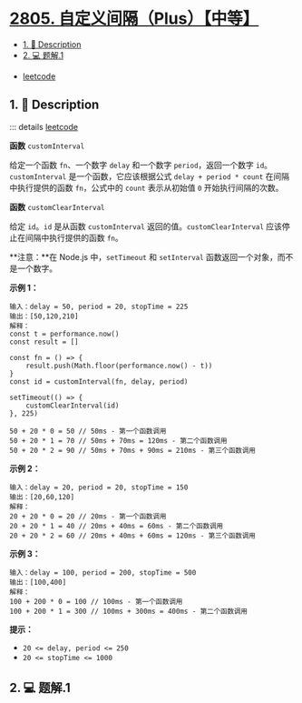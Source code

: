 # [2805. 自定义间隔（Plus）【中等】](https://github.com/Tdahuyou/leetcode/tree/main/2805.%20%E8%87%AA%E5%AE%9A%E4%B9%89%E9%97%B4%E9%9A%94%EF%BC%88Plus%EF%BC%89%E3%80%90%E4%B8%AD%E7%AD%89%E3%80%91)

<!-- region:toc -->
- [1. 📝 Description](#1--description)
- [2. 💻 题解.1](#2--题解1)
<!-- endregion:toc -->
- [leetcode](https://leetcode.cn/problems/custom-interval)


## 1. 📝 Description

::: details [leetcode](https://leetcode.cn)

**函数** `customInterval`

给定一个函数 `fn`、一个数字 `delay` 和一个数字 `period`，返回一个数字 `id`。`customInterval` 是一个函数，它应该根据公式 `delay + period * count` 在间隔中执行提供的函数 `fn`，公式中的 `count` 表示从初始值 `0` 开始执行间隔的次数。

**函数** `customClearInterval`

给定 `id`。`id` 是从函数 `customInterval` 返回的值。`customClearInterval` 应该停止在间隔中执行提供的函数 `fn`。

**注意：**在 Node.js 中，`setTimeout` 和 `setInterval` 函数返回一个对象，而不是一个数字。

**示例 1：**
```
输入：delay = 50, period = 20, stopTime = 225
输出：[50,120,210]
解释：
const t = performance.now()  
const result = []
        
const fn = () => {
    result.push(Math.floor(performance.now() - t))
}
const id = customInterval(fn, delay, period)

setTimeout(() => {
    customClearInterval(id)
}, 225)

50 + 20 * 0 = 50 // 50ms - 第一个函数调用
50 + 20 * 1 = 70 // 50ms + 70ms = 120ms - 第二个函数调用
50 + 20 * 2 = 90 // 50ms + 70ms + 90ms = 210ms - 第三个函数调用
```
**示例 2：**
```
输入：delay = 20, period = 20, stopTime = 150
输出：[20,60,120]
解释：
20 + 20 * 0 = 20 // 20ms - 第一个函数调用
20 + 20 * 1 = 40 // 20ms + 40ms = 60ms - 第二个函数调用
20 + 20 * 2 = 60 // 20ms + 40ms + 60ms = 120ms - 第三个函数调用
```
**示例 3：**
```
输入：delay = 100, period = 200, stopTime = 500
输出：[100,400]
解释：
100 + 200 * 0 = 100 // 100ms - 第一个函数调用
100 + 200 * 1 = 300 // 100ms + 300ms = 400ms - 第二个函数调用
```
**提示：**

- `20 <= delay, period <= 250`
- `20 <= stopTime <= 1000`

## 2. 💻 题解.1

```

```












